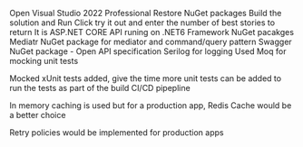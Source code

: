 ﻿Open Visual Studio 2022 Professional
Restore NuGet packages
Build the solution and Run
Click try it out and enter the number of best stories to return
It is ASP.NET CORE API runing on .NET6 Framework
NuGet pacakges
Mediatr NuGet package for mediator and command/query pattern
Swagger NuGet package - Open API specification
Serilog for logging
Used Moq for mocking unit tests

Mocked xUnit tests added, give the time more unit tests can be added to run the tests as part of the build CI/CD pipepline

In memory caching is used but for a production app, Redis Cache would be a better choice

Retry policies would be implemented for production apps
